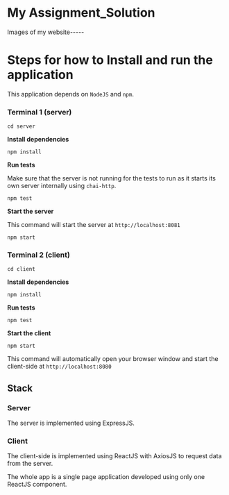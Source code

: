 # My Assignment_Solution

Images of my website-----



# Steps for how to Install and run the application

This application depends on `NodeJS` and `npm`.


### Terminal 1 (server)
```
cd server
```

**Install dependencies**
```
npm install
```

**Run tests**

Make sure that the server is not running for the tests to run as it starts its own server internally using `chai-http`.

```
npm test
```

**Start the server**

This command will start the server at `http://localhost:8081`
```
npm start
```

### Terminal 2 (client)
```
cd client
```

**Install dependencies**
```
npm install
```

**Run tests**
```
npm test
```

**Start the client**
```
npm start
```

This command will automatically open your browser window and start the client-side at `http://localhost:8080`


## Stack

### Server

The server is implemented using ExpressJS. 

### Client

The client-side is implemented using ReactJS with AxiosJS to request data from the server. 

The whole app is a single page application developed using only one ReactJS component.


